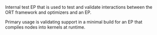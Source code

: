 Internal test EP that is used to test and validate interactions between the ORT framework and optimizers and an EP.

Primary usage is validating support in a minimal build for an EP that compiles nodes into kernels at runtime.